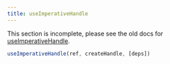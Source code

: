 ```yaml
---
title: useImperativeHandle
---
```


<Wip>

This section is incomplete, please see the old docs for [useImperativeHandle](https://reactjs.org/docs/hooks-reference.html#useimperativehandle).

</Wip>


<Intro>

```js
useImperativeHandle(ref, createHandle, [deps])
```

</Intro>

<InlineToc />

